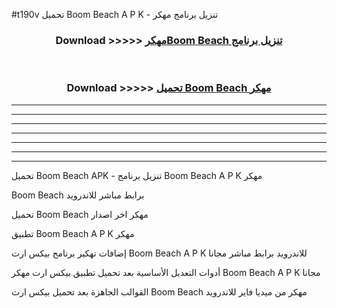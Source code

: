 #t190v تحميل Boom Beach  A P K - تنزيل برنامج مهكر



<div align="center">
<h3>Download >>>>> <a href="https://runaway1.web.app/?sq=Boom Beach ">مهكرBoom Beach  تنزيل برنامج</a></h3><br>

<h3>Download >>>>> <a href="https://runaway1.web.app/?sq=Boom Beach ">تحميل Boom Beach  مهكر</a></h3>
</div>


----------------------------------------------------------

----------------------------------------------------------

----------------------------------------------------------

----------------------------------------------------------

----------------------------------------------------------

----------------------------------------------------------

----------------------------------------------------------

تحميل Boom Beach  APK - تنزيل برنامج Boom Beach  A P K مهكر

Boom Beach  برابط مباشر للاندرويد

تحميل Boom Beach  مهكر اخر اصدار

تطبيق Boom Beach  A P K مهكر

إضافات تهكير برنامج بيكس ارت Boom Beach  A P K للاندرويد برابط مباشر مجانا

أدوات التعديل الأساسية بعد تحميل تطبيق بيكس ارت مهكر Boom Beach  A P K مجانا

القوالب الجاهزة بعد تحميل بيكس ارت Boom Beach  مهكر من ميديا فاير للاندرويد


